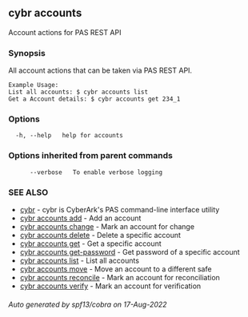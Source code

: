 ## cybr accounts

Account actions for PAS REST API

### Synopsis

All account actions that can be taken via PAS REST API.
	
	Example Usage:
	List all accounts: $ cybr accounts list
	Get a Account details: $ cybr accounts get 234_1

### Options

```
  -h, --help   help for accounts
```

### Options inherited from parent commands

```
      --verbose   To enable verbose logging
```

### SEE ALSO

* [cybr](cybr.md)	 - cybr is CyberArk's PAS command-line interface utility
* [cybr accounts add](cybr_accounts_add.md)	 - Add an account
* [cybr accounts change](cybr_accounts_change.md)	 - Mark an account for change
* [cybr accounts delete](cybr_accounts_delete.md)	 - Delete a specific account
* [cybr accounts get](cybr_accounts_get.md)	 - Get a specific account
* [cybr accounts get-password](cybr_accounts_get-password.md)	 - Get password of a specific account
* [cybr accounts list](cybr_accounts_list.md)	 - List all accounts
* [cybr accounts move](cybr_accounts_move.md)	 - Move an account to a different safe
* [cybr accounts reconcile](cybr_accounts_reconcile.md)	 - Mark an account for reconciliation
* [cybr accounts verify](cybr_accounts_verify.md)	 - Mark an account for verification

###### Auto generated by spf13/cobra on 17-Aug-2022

